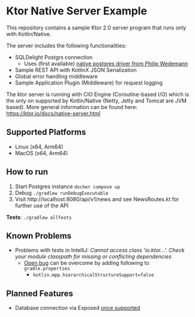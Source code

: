 # Ktor Native Server Example

This repository contains a sample Ktor 2.0 server program that runs only with Kotlin/Native.

The server includes the following functionalities:

- SQLDelight Postgrs connection
    - Uses (first
      available) [native postgres driver from Philip Wedemann](https://github.com/hfhbd/postgres-native-sqldelight)
- Sample REST API with KotlinX JSON Serialization
- Global error handling middleware
- Sample Application Plugin (Middleware) for request logging

The ktor server is running with CIO Engine (Coroutine-based I/O) which is the only on supported by Kotlin/Native (Netty,
Jetty and Tomcat are JVM based).
More general information can be found here: https://ktor.io/docs/native-server.html

## Supported Platforms

- Linux (x64, Arm64)
- MacOS (x64, Arm64)

## How to run

1. Start Postgres instance `docker compose up`
2. Debug `./gradlew runDebugExecutable`
3. Visit http://localhost:8080/api/v1/news and see NewsRoutes.kt for further use of the API

**Tests**:
`./gradlew allTests`

## Known Problems

- Problems with tests in IntelliJ: _Cannot access class 'io.ktor...'. Check your module classpath for missing or
  conflicting dependencies_
    - [Open bug](https://youtrack.jetbrains.com/issue/KT-52216/HMPP-KTOR-False-positive-TYPEMISMATCH-with-Throwable-descendant#focus=Comments-27-6032809.0-0)
      can be overcome by adding following to `gradle.properties`
        - ```kotlin.mpp.hierarchicalStructureSupport=false```

## Planned Features

- Database connection via Exposed [once supported](https://github.com/JetBrains/Exposed/blob/master/docs/ROADMAP.md)